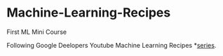 # Machine-Learning-Recipes
First ML Mini Course

Following Google Deelopers Youtube Machine Learning Recipes *[series](https://www.youtube.com/playlist?list=PLOU2XLYxmsIIuiBfYad6rFYQU_jL2ryal).
